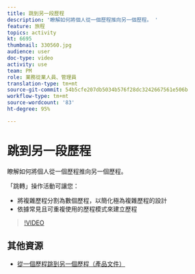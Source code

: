 ```yaml
---
title: 跳到另一段歷程
description: '瞭解如何將個人從一個歷程推向另一個歷程。 '
feature: 旅程
topics: activity
kt: 6695
thumbnail: 330560.jpg
audience: user
doc-type: video
activity: use
team: PM
role: 業務從業人員、管理員
translation-type: tm+mt
source-git-commit: 54b5cfe207db5034b576f28dc3242667561e506b
workflow-type: tm+mt
source-wordcount: '83'
ht-degree: 95%

---
```



# 跳到另一段歷程

瞭解如何將個人從一個歷程推向另一個歷程。

「跳轉」操作活動可讓您：

* 將複雜歷程分割為數個歷程，以簡化極為複雜歷程的設計
* 依據常見且可重複使用的歷程模式來建立歷程

>[!VIDEO](https://video.tv.adobe.com/v/330560?quality=12)

## 其他資源

* [從一個歷程跳到另一個歷程（產品文件）](https://experienceleague.adobe.com/docs/journeys/using/building-journeys/about-journey-building/action-activities/jump.html?lang=en#building-journeys)


